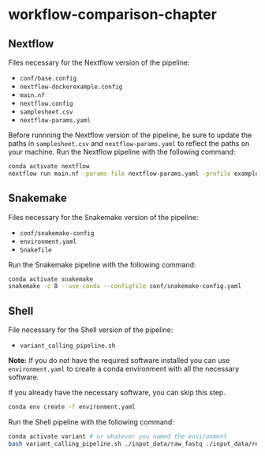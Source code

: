 # workflow-comparison-chapter

## Nextflow

Files necessary for the Nextflow version of the pipeline:

- `conf/base.config`
- `nextflow-dockerexample.config`
- `main.nf`
- `nextflow.config`
- `samplesheet.csv`
- `nextflow-params.yaml`

Before runnning the Nextflow version of the pipeline, be sure to update the paths in `samplesheet.csv` and `nextflow-params.yaml` to reflect the paths on your machine.
Run the Nextflow pipeline with the following command:

```bash
conda activate nextflow
nextflow run main.nf -params-file nextflow-params.yaml -profile example
```

## Snakemake

Files necessary for the Snakemake version of the pipeline:

- `conf/snakemake-config`
- `environment.yaml`
- `Snakefile`

Run the Snakemake pipeline with the following command:

```bash
conda activate snakemake
snakemake -c 8 --use-conda --configfile conf/snakemake-config.yaml
```

## Shell

File necessary for the Shell version of the pipeline:

- `variant_calling_pipeline.sh`

__Note:__ If you do not have the required software installed you can use 
`environment.yaml` to create a conda environment with all the necessary software.

If you already have the necessary software, you can skip this step.

```bash
conda env create -f environment.yaml
```

Run the Shell pipeline with the following command:

```bash
conda activate variant # or whatever you named the environment
bash variant_calling_pipeline.sh ./input_data/raw_fastq ./input_data/reference/GCF_009914755.1_T2T-CHM13v2.0_genomic.fa ./input_data/reference/GCF_009914755.1_T2T-CHM13v2.0_genomic.mmi shell_results 8
```
